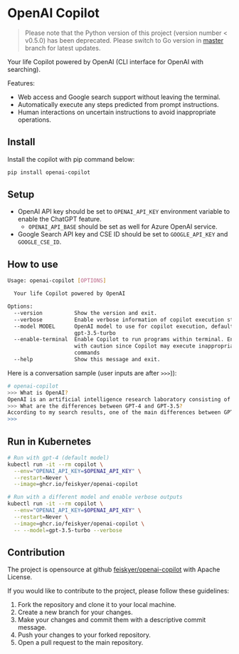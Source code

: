 # OpenAI Copilot

> Please note that the Python version of this project (version number < v0.5.0) has been deprecated. Please switch to Go version in [master](https://github.com/feiskyer/openai-copilot) branch for latest updates.

Your life Copilot powered by OpenAI (CLI interface for OpenAI with searching).

Features:

* Web access and Google search support without leaving the terminal.
* Automatically execute any steps predicted from prompt instructions.
* Human interactions on uncertain instructions to avoid inappropriate operations.

## Install

Install the copilot with pip command below:

```sh
pip install openai-copilot
```

## Setup

* OpenAI API key should be set to `OPENAI_API_KEY` environment variable to enable the ChatGPT feature.
  * `OPENAI_API_BASE` should be set as well for Azure OpenAI service.
* Google Search API key and CSE ID should be set to `GOOGLE_API_KEY` and `GOOGLE_CSE_ID`.

## How to use

```sh
Usage: openai-copilot [OPTIONS]

  Your life Copilot powered by OpenAI

Options:
  --version          Show the version and exit.
  --verbose          Enable verbose information of copilot execution steps
  --model MODEL      OpenAI model to use for copilot execution, default is
                     gpt-3.5-turbo
  --enable-terminal  Enable Copilot to run programs within terminal. Enable
                     with caution since Copilot may execute inappropriate
                     commands
  --help             Show this message and exit.
```

Here is a conversation sample (user inputs are after `>>>`)):

```sh
# openai-copilot
>>> What is OpenAI?
OpenAI is an artificial intelligence research laboratory consisting of the for-profit corporation OpenAI LP and its parent company, the non-profit OpenAI Inc. The company is dedicated to advancing digital intelligence in a way that is safe and beneficial for humanity as a whole. OpenAI was founded in 2015 by a group of technology leaders including Elon Musk, Sam Altman, Greg Brockman, and Ilya Sutskever. Its mission is to develop and promote friendly AI for the betterment of all humans.
>>> What are the differences between GPT-4 and GPT-3.5?
According to my search results, one of the main differences between GPT-4 and GPT-3.5 is that while GPT-3.5 is a text-to-text model, GPT-4 is more of a data-to-text model. Additionally, GPT-4 has the advantage of providing more creative replies to prompts. However, it's important to note that GPT-4 is not yet released and there is limited information available about it.
>>>
```

## Run in Kubernetes

```sh
# Run with gpt-4 (default model)
kubectl run -it --rm copilot \
  --env="OPENAI_API_KEY=$OPENAI_API_KEY" \
  --restart=Never \
  --image=ghcr.io/feiskyer/openai-copilot

# Run with a different model and enable verbose outputs
kubectl run -it --rm copilot \
  --env="OPENAI_API_KEY=$OPENAI_API_KEY" \
  --restart=Never \
  --image=ghcr.io/feiskyer/openai-copilot \
  -- --model=gpt-3.5-turbo --verbose
```

## Contribution

The project is opensource at github [feiskyer/openai-copilot](https://github.com/feiskyer/openai-copilot) with Apache License.

If you would like to contribute to the project, please follow these guidelines:

1. Fork the repository and clone it to your local machine.
2. Create a new branch for your changes.
3. Make your changes and commit them with a descriptive commit message.
4. Push your changes to your forked repository.
5. Open a pull request to the main repository.
